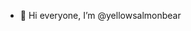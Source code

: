 - 👋 Hi everyone, I’m @yellowsalmonbear 


<!---
yellowsalmonbear/yellowsalmonbear is a ✨ special ✨ repository because its `README.md` (this file) appears on your GitHub profile.
You can click the Preview link to take a look at your changes.
--->
